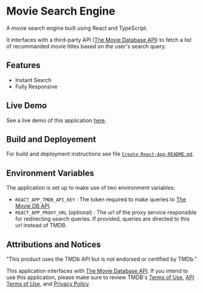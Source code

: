 # Movie Search Engine

A movie search engine built using React and TypeScript.

It interfaces with a third-party API ([The Movie Database API](https://www.themoviedb.org/)) to fetch a list of recommanded movie titles based on the user's search query.

## Features

- Instant Search
- Fully Responsive

## Live Demo

See a live demo of this application [here](https://tmdb-movie-search-engine.netlify.app/).

## Build and Deployement

For build and deployment instructions see file [`Create-React-App-README.md`](./Create-React-App-README.md).

## Environment Variables

The application is set up to make use of two environment variables:

- `REACT_APP_TMDB_API_KEY` : The token required to make queries to [The Movie DB API](https://www.themoviedb.org/).
- `REACT_APP_PROXY_URL` (optional) : The url of the proxy service responsible for redirecting search queries. If provided, queries are directed to this url instead of TMDB.

## Attributions and Notices

"This product uses the TMDb API but is not endorsed or certified by TMDb."

This application interfaces with [The Movie Database API](https://www.themoviedb.org/). If you intend to use this application, please make sure to review TMDB's [Terms of Use](https://www.themoviedb.org/terms-of-use), [API Terms of Use](https://www.themoviedb.org/documentation/api/terms-of-use), and [Privacy Policy](https://www.themoviedb.org/privacy-policy).
